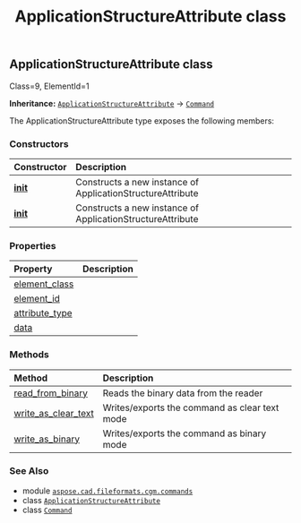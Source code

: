 ﻿---
title: ApplicationStructureAttribute class
second_title: Aspose.CAD for Python via .NET API References
description: 
type: docs
weight: 40
url: /python-net/aspose.cad.fileformats.cgm.commands/applicationstructureattribute/
is_root: false
---

## ApplicationStructureAttribute class

Class=9, ElementId=1



**Inheritance:** [`ApplicationStructureAttribute`](/cad/python-net/aspose.cad.fileformats.cgm.commands/applicationstructureattribute) → 
[`Command`](/cad/python-net/aspose.cad.fileformats.cgm.commands/command)



The ApplicationStructureAttribute type exposes the following members:

### Constructors
| Constructor | Description |
| :- | :- |
| [__init__](/cad/python-net/aspose.cad.fileformats.cgm.commands/applicationstructureattribute/__init__/#aspose.cad.fileformats.cgm.CgmFile) | Constructs a new instance of ApplicationStructureAttribute |
| [__init__](/cad/python-net/aspose.cad.fileformats.cgm.commands/applicationstructureattribute/__init__/#aspose.cad.fileformats.cgm.CgmFile-str-aspose.cad.fileformats.cgm.classes.StructuredDataRecord) | Constructs a new instance of ApplicationStructureAttribute |


### Properties
| Property | Description |
| :- | :- |
| [element_class](/cad/python-net/aspose.cad.fileformats.cgm.commands/applicationstructureattribute/element_class) |  |
| [element_id](/cad/python-net/aspose.cad.fileformats.cgm.commands/applicationstructureattribute/element_id) |  |
| [attribute_type](/cad/python-net/aspose.cad.fileformats.cgm.commands/applicationstructureattribute/attribute_type) |  |
| [data](/cad/python-net/aspose.cad.fileformats.cgm.commands/applicationstructureattribute/data) |  |


### Methods
| Method | Description |
| :- | :- |
| [read_from_binary](/cad/python-net/aspose.cad.fileformats.cgm.commands/applicationstructureattribute/read_from_binary/#aspose.cad.fileformats.cgm.IBinaryReader) | Reads the binary data from the reader |
| [write_as_clear_text](/cad/python-net/aspose.cad.fileformats.cgm.commands/applicationstructureattribute/write_as_clear_text/#aspose.cad.fileformats.cgm.IClearTextWriter) | Writes/exports the command as clear text mode |
| [write_as_binary](/cad/python-net/aspose.cad.fileformats.cgm.commands/applicationstructureattribute/write_as_binary/#aspose.cad.fileformats.cgm.IBinaryWriter) | Writes/exports the command as binary mode |



### See Also
* module [`aspose.cad.fileformats.cgm.commands`](..)
* class [`ApplicationStructureAttribute`](/cad/python-net/aspose.cad.fileformats.cgm.commands/applicationstructureattribute)
* class [`Command`](/cad/python-net/aspose.cad.fileformats.cgm.commands/command)
